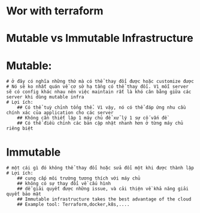 # Wor with terraform

# Mutable vs Immutable Infrastructure

# Mutable: 
    # ở đây có nghĩa những thứ mà có thể thay đổi được hoặc customize được
    # Nó sẽ ko nhất quán về cơ sở hạ tầng có thể thay đổi. Vì mỗi server sẽ có config khác nhau nên việc maintain rất là khó cân bằng giữa các server khi dùng mutable infra
    # Lợi ích:
        ## Có thể tuỳ chỉnh tổng thể. Vì vậy, nó có thể đáp ứng nhu cầu chính xác của application cho các server
        ## Không cần thiết lập 1 máy chủ để xử lý 1 sự cố vấn đề
        ## Có thể điều chỉnh các bản cập nhật nhanh hơn ở từng máy chủ riêng biệt
# Immutable
    # một cái gì đó không thể thay đổi hoặc sửa đổi một khi được thành lập
    # Lợi ích:
        ## cung cấp môi trường tương thích với máy chủ
        ## không có sự thay đổi về cấu hình
        ## dễ giải quyết được những issue, và cải thiện về khả năng giải quyết bảo mật
        ## Immutable infrastructure takes the best advantage of the cloud
        ## Example tool: Terraform,docker,k8s,....
